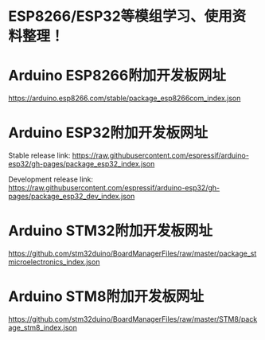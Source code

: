 # ESP8266/ESP32等模组学习、使用资料整理！

# Arduino ESP8266附加开发板网址
https://arduino.esp8266.com/stable/package_esp8266com_index.json

# Arduino ESP32附加开发板网址
Stable release link: https://raw.githubusercontent.com/espressif/arduino-esp32/gh-pages/package_esp32_index.json

Development release link: https://raw.githubusercontent.com/espressif/arduino-esp32/gh-pages/package_esp32_dev_index.json

# Arduino STM32附加开发板网址
https://github.com/stm32duino/BoardManagerFiles/raw/master/package_stmicroelectronics_index.json

# Arduino STM8附加开发板网址
https://github.com/stm32duino/BoardManagerFiles/raw/master/STM8/package_stm8_index.json
